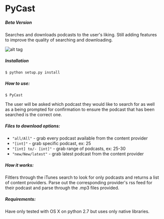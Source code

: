 # PyCast

##### Beta Version

Searches and downloads podcasts to the user's liking. Still adding features to improve the quality of searching and downloading.


![alt tag](https://raw.githubusercontent.com/sacert/PyCast/master/PyCast/PyCastDemo.gif)

##### Installation

```                      
$ python setup.py install
```

##### How to use:

```                      
$ PyCast
```

The user will be asked which podcast they would like to search for as well as a being prompted for confirmation to ensure the podcast that has been searched is the correct one.

##### Files to download options:

* `"all/All"`          -  grab every podcast available from the content provider
* `"[int]"`            -  grab specific podcast, ex: 25
* `"[int] to/- [int]"` -  grab range of podcasts, ex: 25-30
* `"new/New/latest"`   -  grab latest podcast from the content provider

##### How it works:
Filtlers through the iTunes search to look for only podcasts and returns a list of content providers. Parse out the corresponding provider's rss feed for their podcast and parse through the .mp3 files provided.

##### Requirements:
Have only tested with OS X on python 2.7 but uses only native libraries.
